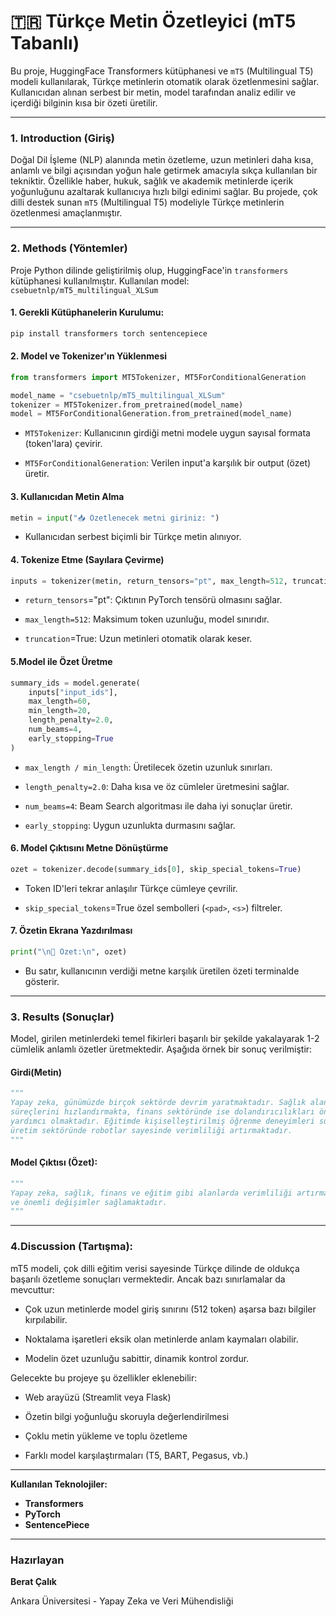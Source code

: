 # 🇹🇷 Türkçe Metin Özetleyici (mT5 Tabanlı)

Bu proje, HuggingFace Transformers kütüphanesi ve `mT5` (Multilingual T5) modeli kullanılarak, Türkçe metinlerin otomatik olarak özetlenmesini sağlar. Kullanıcıdan alınan serbest bir metin, model tarafından analiz edilir ve içerdiği bilginin kısa bir özeti üretilir.

---


### 1. Introduction (Giriş)

Doğal Dil İşleme (NLP) alanında metin özetleme, uzun metinleri daha kısa, anlamlı ve bilgi açısından yoğun hale getirmek amacıyla sıkça kullanılan bir tekniktir. Özellikle haber, hukuk, sağlık ve akademik metinlerde içerik yoğunluğunu azaltarak kullanıcıya hızlı bilgi edinimi sağlar. Bu projede, çok dilli destek sunan `mT5` (Multilingual T5) modeliyle Türkçe metinlerin özetlenmesi amaçlanmıştır.

---

### 2. Methods (Yöntemler)

Proje Python dilinde geliştirilmiş olup, HuggingFace'in `transformers` kütüphanesi kullanılmıştır. Kullanılan model:  
`csebuetnlp/mT5_multilingual_XLSum`

#### 1. Gerekli Kütüphanelerin Kurulumu:
```bash
pip install transformers torch sentencepiece
```
#### 2. Model ve Tokenizer'ın Yüklenmesi

```python
from transformers import MT5Tokenizer, MT5ForConditionalGeneration

model_name = "csebuetnlp/mT5_multilingual_XLSum"
tokenizer = MT5Tokenizer.from_pretrained(model_name)
model = MT5ForConditionalGeneration.from_pretrained(model_name)
```
 - `MT5Tokenizer`: Kullanıcının girdiği metni modele uygun sayısal formata (token'lara) çevirir.

 - `MT5ForConditionalGeneration`: Verilen input'a karşılık bir output (özet) üretir.

#### 3. Kullanıcıdan Metin Alma

```python
metin = input("📥 Özetlenecek metni giriniz: ")
```
 - Kullanıcıdan serbest biçimli bir Türkçe metin alınıyor.

#### 4. Tokenize Etme (Sayılara Çevirme)

```python
inputs = tokenizer(metin, return_tensors="pt", max_length=512, truncation=True)
```
 - `return_tensors`="pt": Çıktının PyTorch tensörü olmasını sağlar.

 - `max_length=512`: Maksimum token uzunluğu, model sınırıdır.

 - `truncation`=True: Uzun metinleri otomatik olarak keser.

#### 5.Model ile Özet Üretme

```python
summary_ids = model.generate(
    inputs["input_ids"],
    max_length=60,
    min_length=20,
    length_penalty=2.0,
    num_beams=4,
    early_stopping=True
)
```
 - `max_length / min_length`: Üretilecek özetin uzunluk sınırları.

 - `length_penalty=2.0`: Daha kısa ve öz cümleler üretmesini sağlar.

 - `num_beams=4`: Beam Search algoritması ile daha iyi sonuçlar üretir.

 - `early_stopping`: Uygun uzunlukta durmasını sağlar.

#### 6. Model Çıktısını Metne Dönüştürme
```python
ozet = tokenizer.decode(summary_ids[0], skip_special_tokens=True)

```

 - Token ID'leri tekrar anlaşılır Türkçe cümleye çevrilir.

 - `skip_special_tokens`=True özel sembolleri (`<pad>`, `<s>`) filtreler.

#### 7. Özetin Ekrana Yazdırılması

```python
print("\n📌 Özet:\n", ozet)
```

 - Bu satır, kullanıcının verdiği metne karşılık üretilen özeti terminalde gösterir.
---

### 3. Results (Sonuçlar)

Model, girilen metinlerdeki temel fikirleri başarılı bir şekilde yakalayarak 1-2 cümlelik anlamlı özetler üretmektedir. Aşağıda örnek bir sonuç verilmiştir:

#### Girdi(Metin)
```python
"""
Yapay zeka, günümüzde birçok sektörde devrim yaratmaktadır. Sağlık alanında teşhis
süreçlerini hızlandırmakta, finans sektöründe ise dolandırıcılıkları önlemeye
yardımcı olmaktadır. Eğitimde kişiselleştirilmiş öğrenme deneyimleri sunarken,
üretim sektöründe robotlar sayesinde verimliliği artırmaktadır.
"""
```
#### Model Çıktısı (Özet):
```python
"""
Yapay zeka, sağlık, finans ve eğitim gibi alanlarda verimliliği artırmakta
ve önemli değişimler sağlamaktadır.
"""
```
---

### 4.Discussion (Tartışma):

mT5 modeli, çok dilli eğitim verisi sayesinde Türkçe dilinde de oldukça başarılı özetleme sonuçları vermektedir. Ancak bazı sınırlamalar da mevcuttur:

 - Çok uzun metinlerde model giriş sınırını (512 token) aşarsa bazı bilgiler kırpılabilir.

 - Noktalama işaretleri eksik olan metinlerde anlam kaymaları olabilir.

 - Modelin özet uzunluğu sabittir, dinamik kontrol zordur.


 Gelecekte bu projeye şu özellikler eklenebilir:

 - Web arayüzü (Streamlit veya Flask)

 - Özetin bilgi yoğunluğu skoruyla değerlendirilmesi

 - Çoklu metin yükleme ve toplu özetleme

 - Farklı model karşılaştırmaları (T5, BART, Pegasus, vb.)

---

**Kullanılan Teknolojiler:**
- **Transformers**
- **PyTorch** 
- **SentencePiece**

---

### Hazırlayan
**Berat Çalık**

Ankara Üniversitesi - Yapay Zeka ve Veri Mühendisliği
